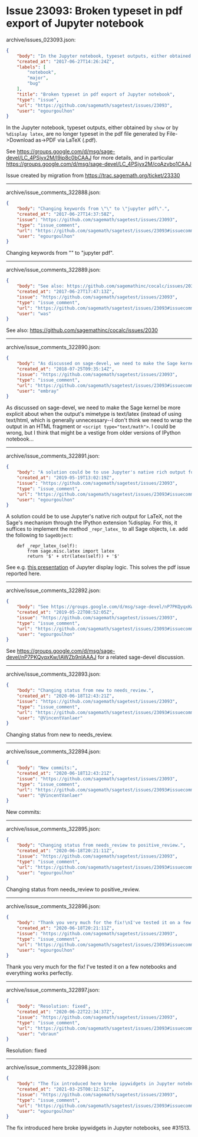 # Issue 23093: Broken typeset in pdf export of Jupyter notebook

archive/issues_023093.json:
```json
{
    "body": "In the Jupyter notebook, typeset outputs, either obtained by `show` or by `%display latex`, are no longer typeset in the pdf file generated by File->Download as->PDF via LaTeX (.pdf).\n\nSee https://groups.google.com/d/msg/sage-devel/LC_4PSjyx2M/I9ip8c0bCAAJ for more details, and in particular https://groups.google.com/d/msg/sage-devel/LC_4PSjyx2M/coAzvbo1CAAJ\n\nIssue created by migration from https://trac.sagemath.org/ticket/23330\n\n",
    "created_at": "2017-06-27T14:26:24Z",
    "labels": [
        "notebook",
        "major",
        "bug"
    ],
    "title": "Broken typeset in pdf export of Jupyter notebook",
    "type": "issue",
    "url": "https://github.com/sagemath/sagetest/issues/23093",
    "user": "egourgoulhon"
}
```
In the Jupyter notebook, typeset outputs, either obtained by `show` or by `%display latex`, are no longer typeset in the pdf file generated by File->Download as->PDF via LaTeX (.pdf).

See https://groups.google.com/d/msg/sage-devel/LC_4PSjyx2M/I9ip8c0bCAAJ for more details, and in particular https://groups.google.com/d/msg/sage-devel/LC_4PSjyx2M/coAzvbo1CAAJ

Issue created by migration from https://trac.sagemath.org/ticket/23330





---

archive/issue_comments_322888.json:
```json
{
    "body": "Changing keywords from \"\" to \"jupyter pdf\".",
    "created_at": "2017-06-27T14:37:58Z",
    "issue": "https://github.com/sagemath/sagetest/issues/23093",
    "type": "issue_comment",
    "url": "https://github.com/sagemath/sagetest/issues/23093#issuecomment-322888",
    "user": "egourgoulhon"
}
```

Changing keywords from "" to "jupyter pdf".



---

archive/issue_comments_322889.json:
```json
{
    "body": "See also: https://github.com/sagemathinc/cocalc/issues/2030",
    "created_at": "2017-06-27T17:47:13Z",
    "issue": "https://github.com/sagemath/sagetest/issues/23093",
    "type": "issue_comment",
    "url": "https://github.com/sagemath/sagetest/issues/23093#issuecomment-322889",
    "user": "was"
}
```

See also: https://github.com/sagemathinc/cocalc/issues/2030



---

archive/issue_comments_322890.json:
```json
{
    "body": "As discussed on sage-devel, we need to make the Sage kernel be more explicit about when the output's mimetype is text/latex (instead of using text/html, which is generally unnecessary--I don't think we need to wrap the output in an HTML fragment or `<script type=\"text/math\">`.  I could be wrong, but I think that might be a vestige from older versions of IPython notebook...",
    "created_at": "2018-07-25T09:35:14Z",
    "issue": "https://github.com/sagemath/sagetest/issues/23093",
    "type": "issue_comment",
    "url": "https://github.com/sagemath/sagetest/issues/23093#issuecomment-322890",
    "user": "embray"
}
```

As discussed on sage-devel, we need to make the Sage kernel be more explicit about when the output's mimetype is text/latex (instead of using text/html, which is generally unnecessary--I don't think we need to wrap the output in an HTML fragment or `<script type="text/math">`.  I could be wrong, but I think that might be a vestige from older versions of IPython notebook...



---

archive/issue_comments_322891.json:
```json
{
    "body": "A solution could be to use Jupyter's native rich output for LaTeX, not the Sage's mechanism through the IPython extension %display. For this, it suffices to implement the method `_repr_latex_` to all Sage objects, i.e. add the following to `SageObject`:\n\n```\n    def _repr_latex_(self):\n        from sage.misc.latex import latex\n        return '$' + str(latex(self)) + '$'\n```\n\nSee e.g. [this presentation](https://github.com/ipython/ipython-in-depth/blob/master/examples/IPython%20Kernel/Custom%20Display%20Logic.ipynb) of Jupyter display logic.\nThis solves the pdf issue reported here.",
    "created_at": "2019-05-19T13:02:19Z",
    "issue": "https://github.com/sagemath/sagetest/issues/23093",
    "type": "issue_comment",
    "url": "https://github.com/sagemath/sagetest/issues/23093#issuecomment-322891",
    "user": "egourgoulhon"
}
```

A solution could be to use Jupyter's native rich output for LaTeX, not the Sage's mechanism through the IPython extension %display. For this, it suffices to implement the method `_repr_latex_` to all Sage objects, i.e. add the following to `SageObject`:

```
    def _repr_latex_(self):
        from sage.misc.latex import latex
        return '$' + str(latex(self)) + '$'
```

See e.g. [this presentation](https://github.com/ipython/ipython-in-depth/blob/master/examples/IPython%20Kernel/Custom%20Display%20Logic.ipynb) of Jupyter display logic.
This solves the pdf issue reported here.



---

archive/issue_comments_322892.json:
```json
{
    "body": "See https://groups.google.com/d/msg/sage-devel/nP7PKQyqxKw/IAWZb9nlAAAJ for a related sage-devel discussion.",
    "created_at": "2019-05-22T08:52:05Z",
    "issue": "https://github.com/sagemath/sagetest/issues/23093",
    "type": "issue_comment",
    "url": "https://github.com/sagemath/sagetest/issues/23093#issuecomment-322892",
    "user": "egourgoulhon"
}
```

See https://groups.google.com/d/msg/sage-devel/nP7PKQyqxKw/IAWZb9nlAAAJ for a related sage-devel discussion.



---

archive/issue_comments_322893.json:
```json
{
    "body": "Changing status from new to needs_review.",
    "created_at": "2020-06-18T12:43:21Z",
    "issue": "https://github.com/sagemath/sagetest/issues/23093",
    "type": "issue_comment",
    "url": "https://github.com/sagemath/sagetest/issues/23093#issuecomment-322893",
    "user": "@VincentVanlaer"
}
```

Changing status from new to needs_review.



---

archive/issue_comments_322894.json:
```json
{
    "body": "New commits:",
    "created_at": "2020-06-18T12:43:21Z",
    "issue": "https://github.com/sagemath/sagetest/issues/23093",
    "type": "issue_comment",
    "url": "https://github.com/sagemath/sagetest/issues/23093#issuecomment-322894",
    "user": "@VincentVanlaer"
}
```

New commits:



---

archive/issue_comments_322895.json:
```json
{
    "body": "Changing status from needs_review to positive_review.",
    "created_at": "2020-06-18T20:21:11Z",
    "issue": "https://github.com/sagemath/sagetest/issues/23093",
    "type": "issue_comment",
    "url": "https://github.com/sagemath/sagetest/issues/23093#issuecomment-322895",
    "user": "egourgoulhon"
}
```

Changing status from needs_review to positive_review.



---

archive/issue_comments_322896.json:
```json
{
    "body": "Thank you very much for the fix!\nI've tested it on a few notebooks and everything works perfectly.",
    "created_at": "2020-06-18T20:21:11Z",
    "issue": "https://github.com/sagemath/sagetest/issues/23093",
    "type": "issue_comment",
    "url": "https://github.com/sagemath/sagetest/issues/23093#issuecomment-322896",
    "user": "egourgoulhon"
}
```

Thank you very much for the fix!
I've tested it on a few notebooks and everything works perfectly.



---

archive/issue_comments_322897.json:
```json
{
    "body": "Resolution: fixed",
    "created_at": "2020-06-22T22:34:37Z",
    "issue": "https://github.com/sagemath/sagetest/issues/23093",
    "type": "issue_comment",
    "url": "https://github.com/sagemath/sagetest/issues/23093#issuecomment-322897",
    "user": "vbraun"
}
```

Resolution: fixed



---

archive/issue_comments_322898.json:
```json
{
    "body": "The fix introduced here broke ipywidgets in Jupyter notebooks, see #31513.",
    "created_at": "2021-03-25T08:12:51Z",
    "issue": "https://github.com/sagemath/sagetest/issues/23093",
    "type": "issue_comment",
    "url": "https://github.com/sagemath/sagetest/issues/23093#issuecomment-322898",
    "user": "egourgoulhon"
}
```

The fix introduced here broke ipywidgets in Jupyter notebooks, see #31513.
